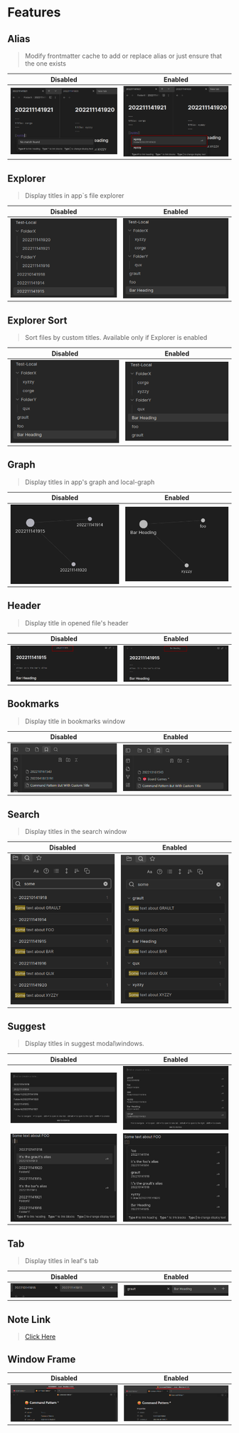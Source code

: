 # Features

## Alias

> Modify frontmatter cache to add or replace alias or just ensure that the one exists

|         Disabled         |         Enabled         |
|:------------------------:|:-----------------------:|
| ![](img/Alias%20Off.png) | ![](img/Alias%20On.png) |

## Explorer

> Display titles in app`s file explorer

|          Disabled           |          Enabled           |
|:---------------------------:|:--------------------------:|
| ![](img/Explorer%20Off.png) | ![](img/Explorer%20On.png) |

## Explorer Sort

> Sort files by custom titles. Available only if Explorer is enabled

|          Disabled          |            Enabled             |
|:--------------------------:|:------------------------------:|
| ![](img/Explorer%20On.png) | ![](img/ExplorerSort%20On.png) |

## Graph

> Display titles in app's graph and local-graph

|         Disabled         |         Enabled         |
|:------------------------:|:-----------------------:|
| ![](img/Graph%20Off.png) | ![](img/Graph%20On.png) |

## Header

> Display title in opened file's header

|          Disabled          |          Enabled          |
|:--------------------------:|:-------------------------:|
| ![](img/Heading%20Off.png) | ![](img/Heading%20On.png) |

## Bookmarks

> Display title in bookmarks window

|         Disabled          |         Enabled          |
|:-------------------------:|:------------------------:|
| ![](img/BookmarksOff.png) | ![](img/BookmarksOn.png) |

## Search

> Display titles in the search window

|         Disabled          |         Enabled          |
|:-------------------------:|:------------------------:|
| ![](img/Search%20Off.png) | ![](img/Search%20On.png) |

## Suggest

> Display titles in suggest modal\windows.

|            Disabled            |            Enabled            |
|:------------------------------:|:-----------------------------:|
| ![](img/Suggest%20Off%201.png) | ![](img/Suggest%20On%201.png) |
| ![](img/Suggest%20Off%202.png) | ![](img/Suggest%20On%202.png) |

## Tab

> Display titles in leaf's tab

|        Disabled        |        Enabled        |
|:----------------------:|:---------------------:|
| ![](img/Tab%20Off.png) | ![](img/Tab%20On.png) |

## Note Link

> [Click Here](./Features/NoteLink.md)

## Window Frame

|          Disabled           |          Enabled           |
|:---------------------------:|:--------------------------:|
| ![](img/WindowFrameOff.png) | ![](img/WindowFrameOn.png) |